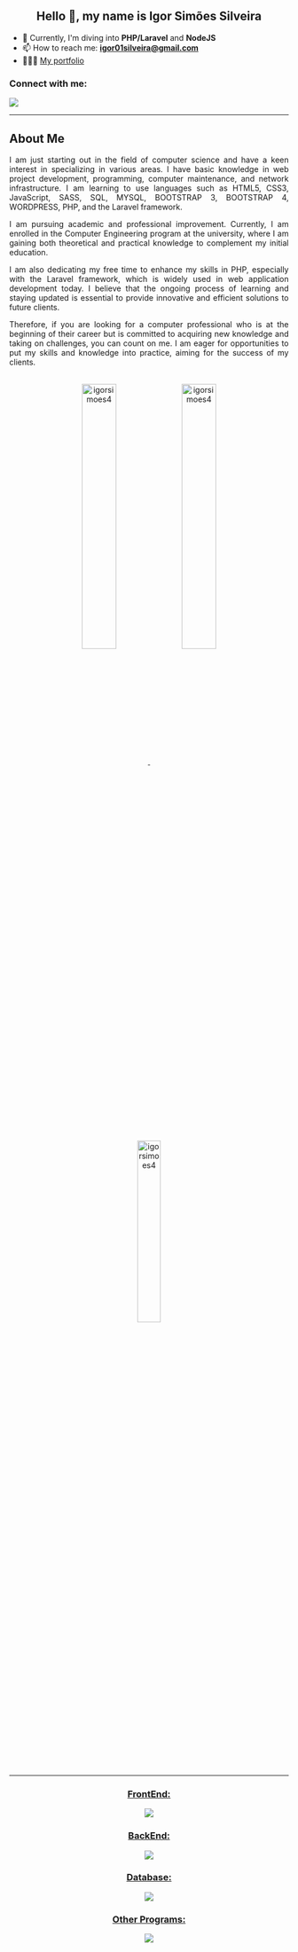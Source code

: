 <h2 align="center">Hello 👋, my name is Igor Simões Silveira</h2>

- 🌱 Currently, I'm diving into **PHP/Laravel** and **NodeJS**
- 📫 How to reach me: **igor01silveira@gmail.com**
- 👨🏻‍💻 <a href="https://portifolio-igorsimoes4.vercel.app" target="_blank">My portfolio</a>

<h3 align="left">Connect with me:</h3>
<p align="left">
    <a href="https://www.linkedin.com/in/igorsimoesdasilveira/" target="_blank">
        <img src="https://skillicons.dev/icons?i=linkedin" />    
    </a>
</p>

<hr/>

<h2>About Me</h2>


<div>
  <p align="justify">
    I am just starting out in the field of computer science and have a keen interest in specializing in various areas. I have basic knowledge in web project development, programming, computer maintenance, and network infrastructure. I am learning to use languages such as HTML5, CSS3, JavaScript, SASS, SQL, MYSQL, BOOTSTRAP 3, BOOTSTRAP 4, WORDPRESS, PHP, and the Laravel framework.
  </p>
  <p align="justify">
    I am pursuing academic and professional improvement. Currently, I am enrolled in the Computer Engineering program at the university, where I am gaining both theoretical and practical knowledge to complement my initial education.
  </p>
  <p align="justify">
    I am also dedicating my free time to enhance my skills in PHP, especially with the Laravel framework, which is widely used in web application development today. I believe that the ongoing process of learning and staying updated is essential to provide innovative and efficient solutions to future clients.
  </p>
  <p align="justify">
    Therefore, if you are looking for a computer professional who is at the beginning of their career but is committed to acquiring new knowledge and taking on challenges, you can count on me. I am eager for opportunities to put my skills and knowledge into practice, aiming for the success of my clients.
  </p>
</div>
<br/>


<div align="center">
  <a href="https://github.com/igorsimoes4">
  <img align="center" width="35%" src="https://github-readme-stats.vercel.app/api?username=igorsimoes4&show_icons=true&theme=transparent&include_all_commits=true&count_private=true" alt="igorsimoes4" />
  <img align="center" width="35%" src="https://github-readme-streak-stats.herokuapp.com/?user=igorsimoes4&theme=transparent" alt="igorsimoes4" />
  <img align="center" width="29%" src="https://github-readme-stats.vercel.app/api/top-langs/?username=igorsimoes4&layout=compact&langs_count=7&theme=transparent" alt="igorsimoes4" />
</div>
  
  <hr/>
  
  
  
  <div align="center">
    <h3>FrontEnd:</h3>
    <p align="center">
        <img src="https://skillicons.dev/icons?i=html,css,angular,bootstrap,js,sass,adonis,ts" />
    </p>
<!--     <img alt="HTML5" height="40" src="https://img.shields.io/badge/-HTML5-E34F26?style=flat-square&logo=html5&logoColor=white" />
    <img alt="CSS3" height="40" src="https://img.shields.io/badge/-CSS3-1572B6?style=flat-square&logo=css3&logoColor=white" />
    <img alt="Bootstrap" height="40"height="80" src="https://img.shields.io/badge/-Bootstrap-7952B3?style=flat-square&logo=bootstrap&logoColor=white" />
    <img alt="Bootstrap 3" height="40" src="https://img.shields.io/badge/-Bootstrap%203-563D7C?style=flat-square&logo=bootstrap&logoColor=white" />
    <img alt="Bootstrap 4" height="40" src="https://img.shields.io/badge/-Bootstrap%204-563D7C?style=flat-square&logo=bootstrap&logoColor=white" />
    <img alt="AngularJS" height="40" src="https://img.shields.io/badge/-AngularJS-E23237?style=flat-square&logo=angularjs&logoColor=white" />
    <img alt="JavaScript" height="40" src="https://img.shields.io/badge/-JavaScript-F7DF1E?style=flat-square&logo=javascript&logoColor=black" />
    <img alt="SASS" height="40" src="https://img.shields.io/badge/-SASS-CC6699?style=flat-square&logo=sass&logoColor=white" /> -->
<!--     <br> -->
    <h3>BackEnd:</h3>
    <p align="center">
        <img src="https://skillicons.dev/icons?i=php,laravel,wordpress,nodejs,express" />
    </p>
<!--     <img alt="PHP" height="40" src="https://img.shields.io/badge/-PHP-777BB4?style=flat-square&logo=php&logoColor=white" />
    <img alt="Laravel" height="40" src="https://img.shields.io/badge/-Laravel-FF2D20?style=flat-square&logo=laravel&logoColor=white" />
    <img alt="WordPress" height="40" src="https://img.shields.io/badge/-WordPress-21759B?style=flat-square&logo=wordpress&logoColor=white" />
    <br> -->
   <h3>Database:</h3>
    <p align="center">
        <img src="https://skillicons.dev/icons?i=mysql,sqlite,postgres" />
    </p>
   <h3>Other Programs:</h3>
    <p align="center">
        <img src="https://skillicons.dev/icons?i=vscode,figma,ps,androidstudio,git,github,githubactions,gitlab,postman" />
    </p>
    
<!--     <img alt="SQL" height="40" src="https://img.shields.io/badge/-SQL-4479A1?style=flat-square&logo=postgresql&logoColor=white" />
    <img alt="MYSQL" height="40" src="https://img.shields.io/badge/-MySQL-4479A1?style=flat-square&logo=mysql&logoColor=white" /> -->
  </div>
